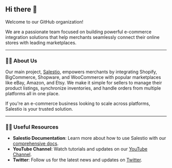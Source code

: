 ## Hi there 👋

Welcome to our GitHub organization!

We are a passionate team focused on building powerful e-commerce integration solutions that help merchants seamlessly connect their online stores with leading marketplaces.

---

### 🙋‍♀️ About Us

Our main project, [Salestio](https://salest.io), empowers merchants by integrating Shopify, BigCommerce, Shopware, and WooCommerce with popular marketplaces like eBay, Amazon, and Etsy. We make it simple for sellers to manage their product listings, synchronize inventories, and handle orders from multiple platforms all in one place.

If you're an e-commerce business looking to scale across platforms, Salestio is your trusted solution.

---

### 👩‍💻 Useful Resources

- **Salestio Documentation**: Learn more about how to use Salestio with our [comprehensive docs](https://docs.salest.io/).
- **YouTube Channel**: Watch tutorials and updates on our [YouTube Channel](https://www.youtube.com/c/Salestio).
- **Twitter**: Follow us for the latest news and updates on [Twitter](https://x.com/salest_io/).
